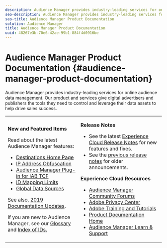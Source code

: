 ```yaml
---
description: Audience Manager provides industry-leading services for online audience data management. Our product and services give digital advertisers and publishers the tools they need to control and leverage their data assets to help drive sales success.
seo-description: Audience Manager provides industry-leading services for online audience data management. Our product and services give digital advertisers and publishers the tools they need to control and leverage their data assets to help drive sales success.
seo-title: Audience Manager Product Documentation
solution: Audience Manager
title: Audience Manager Product Documentation
uuid: 48267e3b-70e6-42ae-99b1-884f4d0916be
---
```


# Audience Manager Product Documentation {#audience-manager-product-documentation}

Audience Manager provides industry-leading services for online audience data management. Our product and services give digital advertisers and publishers the tools they need to control and leverage their data assets to help drive sales success.

<table id="table_5E612F746A704FE095B809A013EE977F" class="simpletable"> 
 <tbody> 
  <tr> 
   <td colname="col1"> <p> <b>New and Featured Items</b> </p> <p>Read about the latest Audience Manager features:</p> <p> 
     <ul id="ul_47C012F6AB3E4B73BA357027F4D15369">
     <li><a href="features/destinations/manage-destinations.md#default-landing-page">Destinations Home Page</a> </li>
     <li><a href="features/administration/ip-obfuscation.md">IP Address Obfuscation</a> </li>
     <li><a href="overview/aam-gdpr/aam-iab-plugin.md">Audience Manager Plug-in for IAB TCF</a> </li>
     <li><a href="features/administration/usage-limits.md#id-mapping-limits">ID Mapping Limits</a> </li>
     <li><a href="features/global-data-sources.md">Global Data Sources</a> </li> 
     </ul> </p> <p>See also, <a href="docs-updates/docs-2019.md"> 2019 Documentation Updates</a>. </p> 
     <p>If you are new to Audience Manager, see our <a href="reference/aam-glossary.md"> Glossary</a> and <a href= "reference/ids-in-aam.md">Index of IDs.</a></p></td>
   <td colname="col2"> <p> <b>Release Notes</b> </p> <p> 
     <ul id="ul_713F3E9DF0F84FE5981AC63D05948864"> 
      <li id="li_09C1CD15823E4AD7856CE40BE848E03F">See the latest <a href="https://marketing.adobe.com/resources/help/en_US/whatsnew/" format="https" scope="external"> Experience Cloud Release Notes</a> for new features and fixes. </li> 
      <li id="li_EA594E939ED14D7780178DEA8E1AED64">See the <a href="https://marketing.adobe.com/resources/help/en_US/whatsnew/?f=c_legacy_releases.html" format="https" scope="external"> previous release notes</a> for older announcements. </li> 
     </ul> </p> <p> <b>Experience Cloud Resources</b> </p> <p> 
     <ul id="ul_E30EC96BDC624B5591F0470D430B7F41"> 
      <li id="li_F3A5CCFAE0F247CEB41A03CA8E03106B"><a href="https://forums.adobe.com/community/experience-cloud/analytics-cloud/audience-manager" format="https" scope="external"> Audience Manager Community Forums</a> </li> 
      <li id="li_1737D63307024F26B1F967621613A5AC"><a href="https://www.adobe.com/privacy.html" format="http" scope="external"> Adobe Privacy Center</a> </li> 
      <li id="li_1938F7044F544481A6CC0F45CC22B80A"> <a href="https://helpx.adobe.com/learning.html?promoid=KAUDK" scope="external" format="http"> Adobe Training and Tutorials</a> </li> 
      <li id="li_C71459E0D1464C05B8B9387C43541F17"> <a href="https://marketing.adobe.com/resources/help/en_US/home/index.html" scope="external" format="https"> Product Documentation Home</a> </li> 
      <li id="li_0DB1997FEB87484EBC07E03FD40AA39F"><a href="https://helpx.adobe.com/support/audience-manager.html" format="https" scope="external"> Audience Manager Learn &amp; Support</a> </li> 
     </ul> </p> </td> 
  </tr> 
 </tbody> 
</table>


<!--

| | |
|-|-|
|**New and Featured Items** <br>&nbsp; Hover over each title to read a brief description. <br>&nbsp; <ul><li>Instant Cross-Device Suppression</li><li>Audience Optimization for Publishers</li><li>Import DFP Data Files Into Audience Manager</li><li>General Data Protection Regulation (GDPR)</li><li>TLS 1.0 Deprecation</li> <li>DCS API Methods</li></ul> <br>&nbsp;See also, 2019 Documentation Updates.|**Release Notes** <ul><li>See the latest Experience Cloud Release Notes for new features and fixes.</li> <li>See the  previous release notes for older announcements. </li> <br>&nbsp;**Experience Cloud Resources** <ul><li>Audience Manager Community Forums</li> <li>Adobe Privacy Center</li> <li>Adobe Training and Tutorials</li> <li>Product Documentation Home </li> <li>Audience Manager Learn & Support</li></ul>|

-->
